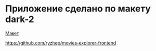 # Приложение сделано по макету dark-2
[Макет](https://www.figma.com/proto/L7KjCYgGLziUOldPYcw74H/%D0%94%D0%B8%D0%BF%D0%BB%D0%BE%D0%BC%D0%BD%D1%8B%D0%B9-%D0%BF%D1%80%D0%BE%D0%B5%D0%BA%D1%82-(Copy)?type=design&node-id=1-7389&t=EBbOR9XFwBr4DDQI-0&scaling=min-zoom&page-id=1%3A7266)  

https://github.com/ryzhep/movies-explorer-frontend

